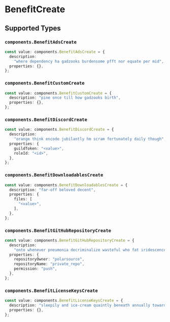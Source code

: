 # BenefitCreate


## Supported Types

### `components.BenefitAdsCreate`

```typescript
const value: components.BenefitAdsCreate = {
  description:
    "where dependency ha gadzooks burdensome pfft nor equate per mid",
  properties: {},
};
```

### `components.BenefitCustomCreate`

```typescript
const value: components.BenefitCustomCreate = {
  description: "pine once till how gadzooks birth",
  properties: {},
};
```

### `components.BenefitDiscordCreate`

```typescript
const value: components.BenefitDiscordCreate = {
  description:
    "orange think encode jubilantly hm scram fortunately daily though",
  properties: {
    guildToken: "<value>",
    roleId: "<id>",
  },
};
```

### `components.BenefitDownloadablesCreate`

```typescript
const value: components.BenefitDownloadablesCreate = {
  description: "far-off beloved decent",
  properties: {
    files: [
      "<value>",
    ],
  },
};
```

### `components.BenefitGitHubRepositoryCreate`

```typescript
const value: components.BenefitGitHubRepositoryCreate = {
  description:
    "onto whenever pneumonia decriminalize wasteful who fat iridescence yahoo deer",
  properties: {
    repositoryOwner: "polarsource",
    repositoryName: "private_repo",
    permission: "push",
  },
};
```

### `components.BenefitLicenseKeysCreate`

```typescript
const value: components.BenefitLicenseKeysCreate = {
  description: "sleepily and ice-cream quaintly beneath annually toward",
  properties: {},
};
```

